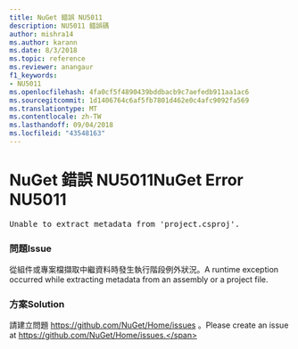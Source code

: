 ```yaml
---
title: NuGet 錯誤 NU5011
description: NU5011 錯誤碼
author: mishra14
ms.author: karann
ms.date: 8/3/2018
ms.topic: reference
ms.reviewer: anangaur
f1_keywords:
- NU5011
ms.openlocfilehash: 4fa0cf5f4890439bddbacb9c7aefedb911aa1ac6
ms.sourcegitcommit: 1d1406764c6af5fb7801d462e0c4afc9092fa569
ms.translationtype: MT
ms.contentlocale: zh-TW
ms.lasthandoff: 09/04/2018
ms.locfileid: "43548163"
---
```

# <a name="nuget-error-nu5011"></a><span data-ttu-id="010f6-103">NuGet 錯誤 NU5011</span><span class="sxs-lookup"><span data-stu-id="010f6-103">NuGet Error NU5011</span></span>
<pre>Unable to extract metadata from 'project.csproj'.</pre>

### <a name="issue"></a><span data-ttu-id="010f6-104">問題</span><span class="sxs-lookup"><span data-stu-id="010f6-104">Issue</span></span>

<span data-ttu-id="010f6-105">從組件或專案檔擷取中繼資料時發生執行階段例外狀況。</span><span class="sxs-lookup"><span data-stu-id="010f6-105">A runtime exception occurred while extracting metadata from an assembly or a project file.</span></span>


### <a name="solution"></a><span data-ttu-id="010f6-106">方案</span><span class="sxs-lookup"><span data-stu-id="010f6-106">Solution</span></span>

<span data-ttu-id="010f6-107">請建立問題 https://github.com/NuGet/Home/issues 。</span><span class="sxs-lookup"><span data-stu-id="010f6-107">Please create an issue at https://github.com/NuGet/Home/issues.</span></span>


